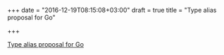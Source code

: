 +++
date = "2016-12-19T08:15:08+03:00"
draft = true
title = "Type alias proposal for Go"

+++

<p><a href="https://github.com/golang/proposal/blob/master/design/18130-type-alias.md">Type alias proposal for Go</a></p>
